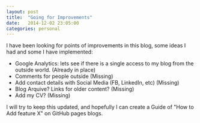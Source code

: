 ```yaml
---
layout: post
title:  "Going for Improvements"
date:   2014-12-02 23:05:00
categories: personal
---
```


I have been looking for points of improvements in this blog, some ideas I had and some I have implemented:

* Google Analytics: lets see if there is a single access to my blog from the outside world. (Already in place)
* Comments for people outside (Missing)
* Add contact details with Social Media (FB, LinkedIn, etc) (Missing)
* Blog Arquive? Links for older content? (Missing)
* Add my CV? (Missing)

I will try to keep this updated, and hopefully I can create a Guide of "How to Add feature X" on GitHub pages blogs.
